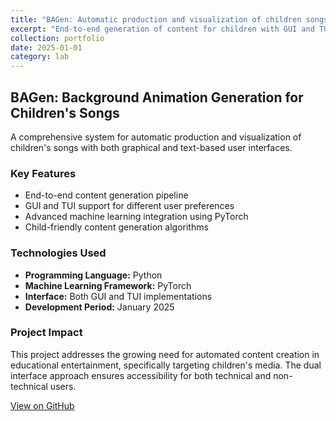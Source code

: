 ```yaml
---
title: "BAGen: Automatic production and visualization of children songs"
excerpt: "End-to-end generation of content for children with GUI and TUI support using Python and PyTorch"
collection: portfolio
date: 2025-01-01
category: lab
---
```


## BAGen: Background Animation Generation for Children's Songs

A comprehensive system for automatic production and visualization of children's songs with both graphical and text-based user interfaces.

### Key Features
* End-to-end content generation pipeline
* GUI and TUI support for different user preferences  
* Advanced machine learning integration using PyTorch
* Child-friendly content generation algorithms

### Technologies Used
* **Programming Language:** Python
* **Machine Learning Framework:** PyTorch
* **Interface:** Both GUI and TUI implementations
* **Development Period:** January 2025

### Project Impact
This project addresses the growing need for automated content creation in educational entertainment, specifically targeting children's media. The dual interface approach ensures accessibility for both technical and non-technical users.

[View on GitHub](https://github.com/KhrTim/BAGen)